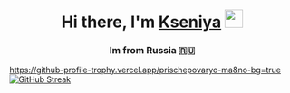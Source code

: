 <h1 align="center">Hi there, I'm <a href="[https://prischepova.ru/](https://github.com/Prischepova)" target="_blank">Kseniya</a> 
<img src="https://github.com/blackcater/blackcater/raw/main/images/Hi.gif" height="32"/></h1>
<h3 align="center">Im from Russia 🇷🇺</h3>

https://github-profile-trophy.vercel.app/prischepovaryo-ma&no-bg=true
[![GitHub Streak](https://streak-stats.demolab.com/prischepovaDenverCoder1)](https://git.io/streak-stats)
